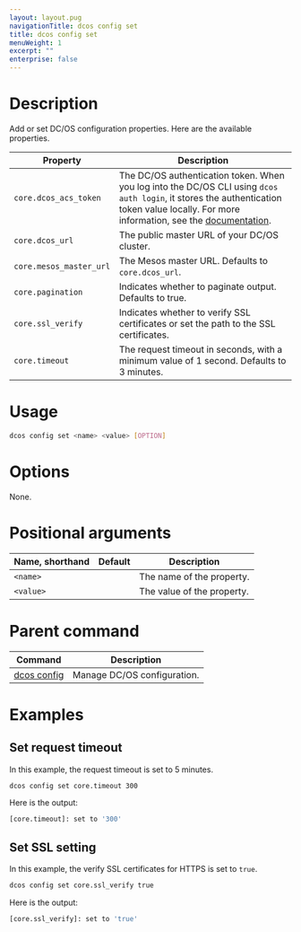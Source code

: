 ```yaml
---
layout: layout.pug
navigationTitle: dcos config set
title: dcos config set
menuWeight: 1
excerpt: ""
enterprise: false
---
```

<!-- This source repo for this topic is https://github.com/dcos/dcos-docs -->

# Description

Add or set DC/OS configuration properties. Here are the available properties.

| **Property**            | **Description**                                                                                                                                                                                                        |
| ----------------------- | ---------------------------------------------------------------------------------------------------------------------------------------------------------------------------------------------------------------------- |
| `core.dcos_acs_token`   | The DC/OS authentication token. When you log into the DC/OS CLI using `dcos auth login`, it stores the authentication token value locally. For more information, see the [documentation](/1.10/security/ent/iam-api/). |
| `core.dcos_url`         | The public master URL of your DC/OS cluster.                                                                                                                                                                           |
| `core.mesos_master_url` | The Mesos master URL. Defaults to `core.dcos_url`.                                                                                                                                                                     |
| `core.pagination`       | Indicates whether to paginate output. Defaults to true.                                                                                                                                                                |
| `core.ssl_verify`       | Indicates whether to verify SSL certificates or set the path to the SSL certificates.                                                                                                                                  |
| `core.timeout`          | The request timeout in seconds, with a minimum value of 1 second. Defaults to 3 minutes.                                                                                                                               |

# Usage

```bash
dcos config set <name> <value> [OPTION]
```

# Options

None.

# Positional arguments

| Name, shorthand | Default | Description                |
| --------------- | ------- | -------------------------- |
| `<name>`  |         | The name of the property.  |
| `<value>` |         | The value of the property. |

# Parent command

| Command                                                 | Description                 |
| ------------------------------------------------------- | --------------------------- |
| [dcos config](/1.10/cli/command-reference/dcos-config/) | Manage DC/OS configuration. |

# Examples

## Set request timeout

In this example, the request timeout is set to 5 minutes.

```bash
dcos config set core.timeout 300
```

Here is the output:

```bash
[core.timeout]: set to '300'
```

## Set SSL setting

In this example, the verify SSL certificates for HTTPS is set to `true`.

```bash
dcos config set core.ssl_verify true
```

Here is the output:

```bash
[core.ssl_verify]: set to 'true'
```